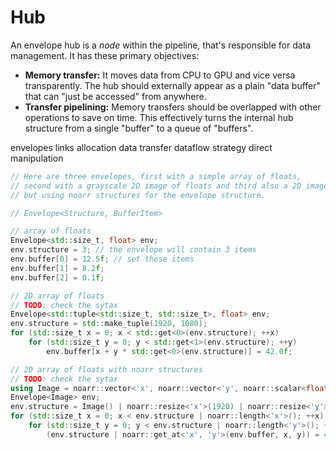 # Hub

An envelope hub is a *node* within the pipeline, that's responsible for data management. It has these primary objectives:

- **Memory transfer:** It moves data from CPU to GPU and vice versa transparently. The hub should externally appear as a plain "data buffer" that can "just be accessed" from anywhere.
- **Transfer pipelining:** Memory transfers should be overlapped with other operations to save on time. This effectively turns the internal hub structure from a single "buffer" to a queue of "buffers".

envelopes
links
allocation
data transfer
dataflow strategy
direct manipulation




```cpp
// Here are three envelopes, first with a simple array of floats,
// second with a grayscale 2D image of floats and third also a 2D image,
// but using noarr structures for the envelope structure.

// Envelope<Structure, BufferItem>

// array of floats
Envelope<std::size_t, float> env;
env.structure = 3; // the envelope will contain 3 items
env.buffer[0] = 12.5f; // set these items
env.buffer[1] = 8.2f;
env.buffer[2] = 0.1f;

// 2D array of floats
// TODO: check the sytax
Envelope<std::tuple<std::size_t, std::size_t>, float> env;
env.structure = std::make_tuple(1920, 1080);
for (std::size_t x = 0; x < std::get<0>(env.structure); ++x)
    for (std::size_t y = 0; y < std::get<1>(env.structure); ++y)
        env.buffer[x + y * std::get<0>(env.structure)] = 42.0f;

// 2D array of floats with noarr structures
// TODO: check the sytax
using Image = noarr::vector<'x', noarr::vector<'y', noarr::scalar<float>>>;
Envelope<Image> env;
env.structure = Image() | noarr::resize<'x'>(1920) | noarr::resize<'y'>(1080);
for (std::size_t x = 0; x < env.structure | noarr::length<'x'>(); ++x)
    for (std::size_t y = 0; y < env.structure | noarr::length<'y'>(); ++y)
        (env.structure | noarr::get_at<'x', 'y'>(env.buffer, x, y)) = 42.0f;
```
